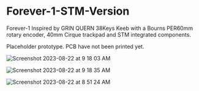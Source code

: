 # Forever-1-STM-Version
Forever-1 Inspired by GRIN QUERN 38Keys Keeb with a Bourns PER60mm rotary encoder, 40mm Cirque trackpad and STM integrated components.

Placeholder prototype. PCB have not been printed yet.

![Screenshot 2023-08-22 at 9 18 03 AM](https://github.com/protieusz/Forever-1-STM-Version/assets/118025702/8af5e53e-524d-475a-8154-767eb52b85eb)

![Screenshot 2023-08-22 at 9 18 35 AM](https://github.com/protieusz/Forever-1-STM-Version/assets/118025702/51b7cd38-de50-4301-abe8-7692570e56b3)

![Screenshot 2023-08-22 at 8 51 24 AM](https://github.com/protieusz/Forever-1-STM-Version/assets/118025702/1502361c-18ab-4989-ab32-daf8645829fd)
